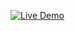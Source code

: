 [![Live Demo](https://img.shields.io/badge/Live%20Demo-Click%20Here-green?style=for-the-badge)](https://ash-dot-coder.github.io/LIve-Class-Work/Live%20Class/Module-4/Movie-Search/index.html)